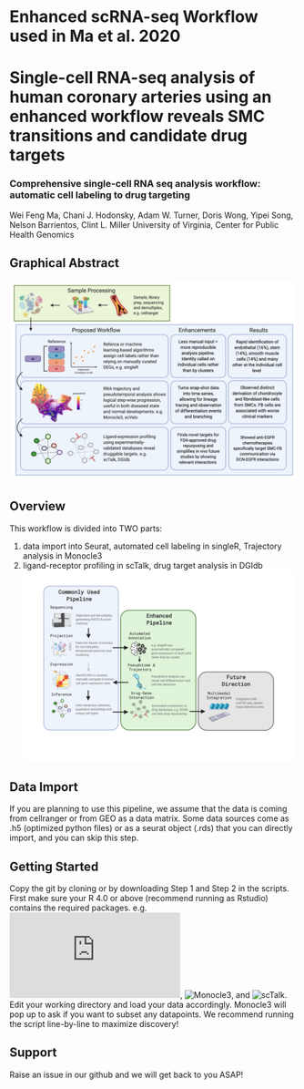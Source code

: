 # Enhanced scRNA-seq Workflow used in Ma et al. 2020
# Single-cell RNA-seq analysis of human coronary arteries using an enhanced workflow reveals SMC transitions and candidate drug targets

### Comprehensive single-cell RNA seq analysis workflow: automatic cell labeling to drug targeting 
Wei Feng Ma, Chani J. Hodonsky, Adam W. Turner, Doris Wong, Yipei Song, Nelson Barrientos, Clint L. Miller
University of Virginia, Center for Public Health Genomics

## Graphical Abstract
![](images/graphicalabstract.png)

## Overview
This workflow is divided into TWO parts:
1) data import into Seurat, automated cell labeling in singleR, Trajectory analysis in Monocle3
2) ligand-receptor profiling in scTalk, drug target analysis in DGIdb
![](images/scRNA_workflow.png)

## Data Import
If you are planning to use this pipeline, we assume that the data is coming from cellranger or from GEO as a data matrix. Some data sources come as .h5 (optimized python files)  or as a seurat object (.rds) that you can directly import, and you can skip this step. 

## Getting Started
Copy the git by cloning or by downloading Step 1 and Step 2 in the scripts. First make sure your R 4.0 or above (recommend running as Rstudio) contains the required packages. e.g. ![Seurat](https://satijalab.org/seurat/install.html), ![Monocle3](https://cole-trapnell-lab.github.io/monocle3/docs/introduction/), and ![scTalk](https://github.com/VCCRI/scTalk). Edit your working directory and load your data accordingly. Monocle3 will pop up to ask if you want to subset any datapoints. We recommend running the script line-by-line to maximize discovery!

## Support
Raise an issue in our github and we will get back to you ASAP!
